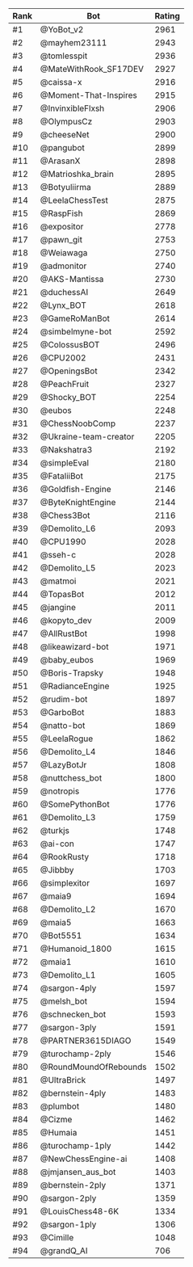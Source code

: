 Rank|Bot|Rating
---|---|---
#1|@YoBot_v2|2961
#2|@mayhem23111|2943
#3|@tomlesspit|2936
#4|@MateWithRook_SF17DEV|2927
#5|@caissa-x|2916
#6|@Moment-That-Inspires|2915
#7|@InvinxibleFlxsh|2906
#8|@OlympusCz|2903
#9|@cheeseNet|2900
#10|@pangubot|2899
#11|@ArasanX|2898
#12|@Matrioshka_brain|2895
#13|@Botyuliirma|2889
#14|@LeelaChessTest|2875
#15|@RaspFish|2869
#16|@expositor|2778
#17|@pawn_git|2753
#18|@Weiawaga|2750
#19|@admonitor|2740
#20|@AKS-Mantissa|2730
#21|@duchessAI|2649
#22|@Lynx_BOT|2618
#23|@GameRoManBot|2614
#24|@simbelmyne-bot|2592
#25|@ColossusBOT|2496
#26|@CPU2002|2431
#27|@OpeningsBot|2342
#28|@PeachFruit|2327
#29|@Shocky_BOT|2254
#30|@eubos|2248
#31|@ChessNoobComp|2237
#32|@Ukraine-team-creator|2205
#33|@Nakshatra3|2192
#34|@simpleEval|2180
#35|@FataliiBot|2175
#36|@Goldfish-Engine|2146
#37|@ByteKnightEngine|2144
#38|@Chess3Bot|2116
#39|@Demolito_L6|2093
#40|@CPU1990|2028
#41|@sseh-c|2028
#42|@Demolito_L5|2023
#43|@matmoi|2021
#44|@TopasBot|2012
#45|@jangine|2011
#46|@kopyto_dev|2009
#47|@AllRustBot|1998
#48|@likeawizard-bot|1971
#49|@baby_eubos|1969
#50|@Boris-Trapsky|1948
#51|@RadianceEngine|1925
#52|@rudim-bot|1897
#53|@GarboBot|1883
#54|@natto-bot|1869
#55|@LeelaRogue|1862
#56|@Demolito_L4|1846
#57|@LazyBotJr|1808
#58|@nuttchess_bot|1800
#59|@notropis|1776
#60|@SomePythonBot|1776
#61|@Demolito_L3|1759
#62|@turkjs|1748
#63|@ai-con|1747
#64|@RookRusty|1718
#65|@Jibbby|1703
#66|@simplexitor|1697
#67|@maia9|1694
#68|@Demolito_L2|1670
#69|@maia5|1663
#70|@Bot5551|1634
#71|@Humanoid_1800|1615
#72|@maia1|1610
#73|@Demolito_L1|1605
#74|@sargon-4ply|1597
#75|@melsh_bot|1594
#76|@schnecken_bot|1593
#77|@sargon-3ply|1591
#78|@PARTNER3615DIAGO|1549
#79|@turochamp-2ply|1546
#80|@RoundMoundOfRebounds|1502
#81|@UltraBrick|1497
#82|@bernstein-4ply|1483
#83|@plumbot|1480
#84|@Cizme|1462
#85|@Humaia|1451
#86|@turochamp-1ply|1442
#87|@NewChessEngine-ai|1408
#88|@jmjansen_aus_bot|1403
#89|@bernstein-2ply|1371
#90|@sargon-2ply|1359
#91|@LouisChess48-6K|1334
#92|@sargon-1ply|1306
#93|@Cimille|1048
#94|@grandQ_AI|706
